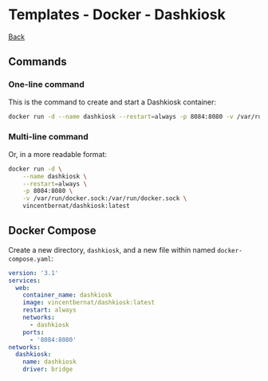 # Templates - Docker - Dashkiosk

[Back](../README.md)

## Commands

### One-line command

This is the command to create and start a Dashkiosk container:

```bash
docker run -d --name dashkiosk --restart=always -p 8084:8080 -v /var/run/docker.sock:/var/run/docker.sock vincentbernat/dashkiosk:latest
```

### Multi-line command

Or, in a more readable format:

```bash
docker run -d \
    --name dashkiosk \
    --restart=always \
    -p 8084:8080 \
    -v /var/run/docker.sock:/var/run/docker.sock \
    vincentbernat/dashkiosk:latest
```

## Docker Compose

Create a new directory, `dashkiosk`, and a new file within named `docker-compose.yaml`:

```yaml
version: '3.1'
services:
  web:
    container_name: dashkiosk
    image: vincentbernat/dashkiosk:latest
    restart: always
    networks:
      - dashkiosk
    ports:
      - '8084:8080'
networks:
  dashkiosk:
    name: dashkiosk
    driver: bridge
```
